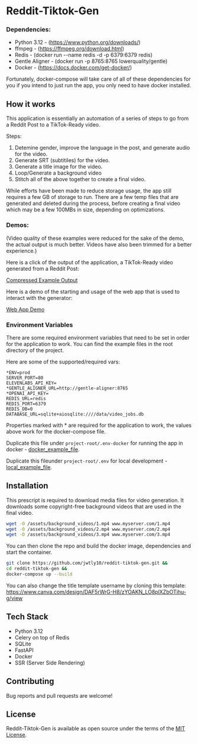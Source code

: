 # Reddit-Tiktok-Gen

### Dependencies:
- Python 3.12 - (https://www.python.org/downloads/)
- ffmpeg - (https://ffmpeg.org/download.html)
- Redis  - (docker run --name redis -d -p 6379:6379 redis)
- Gentle Aligner - (docker run -p 8765:8765 lowerquality/gentle)
- Docker - (https://docs.docker.com/get-docker/)

Fortunately, docker-compose will take care of all of these dependencies for you if you intend to just run the app, you only need to have docker installed. 

## How it works

This application is essentially an automation of a series of steps to go from a Reddit Post to a TikTok-Ready video.

Steps: 
1. Detemine gender, improve the language in the post, and generate audio for the video.
2. Generate SRT (subtitiles) for the video.
3. Generate a title image for the video.
4. Loop/Generate a background video
5. Stitch all of the above together to create a final video.

While efforts have been made to reduce storage usage, the app still requires a few GB of storage to run. There are a few temp files that are generated and deleted during the process, before creating a final video which may be a few 100MBs in size, depending on optimizations.


### Demos:

(Video quality of these examples were reduced for the sake of the demo, the actual output is much better. Videos have also been trimmed for a better experience.)

Here is a click of the output of the application, a TikTok-Ready video generated from a Reddit Post:

[Compressed Example Output](https://github.com/jwtly10/reddit-tiktok-gen/assets/39057715/dc6ff29f-2245-4701-8dec-51e89d3a9f75)

Here is a demo of the starting and usage of the web app that is used to interact with the generator:

[Web App Demo](https://github.com/jwtly10/reddit-tiktok-gen/assets/39057715/10f6f4b6-d0e1-4b14-ab9b-97beb28c3585)

### Environment Variables
There are some required environment variables that need to be set in order for the application to work. You can find the example files in the root directory of the project. 

Here are some of the supported/required vars:
```properties
*ENV=prod
SERVER_PORT=80
ELEVENLABS_API_KEY=
*GENTLE_ALIGNER_URL=http://gentle-aligner:8765
*OPENAI_API_KEY=
REDIS_URL=redis
REDIS_PORT=6379
REDIS_DB=0
DATABASE_URL=sqlite+aiosqlite:////data/video_jobs.db
```
Properties marked with * are required for the application to work, the values above work for the docker-compose file.

Duplicate this file under `project-root/.env-docker` for running the app in docker - [docker_example_file](https://github.com/jwtly10/reddit-tiktok-gen/blob/a6b5d315740eec2070cde5632b6e723409cf5582/.env-docker.example).

Duplicate this fileunder `project-root/.env` for local development - [local_example_file](https://github.com/jwtly10/reddit-tiktok-gen/blob/a6b5d315740eec2070cde5632b6e723409cf5582/.env.example).

## Installation

This prescript is required to download media files for video generation. It downloads some copyright-free background videos that are used in the final video. 

``` sh
wget -O /assets/background_videos/1.mp4 www.myserver.com/1.mp4 
wget -O /assets/background_videos/2.mp4 www.myserver.com/2.mp4
wget -O /assets/background_videos/3.mp4 www.myserver.com/3.mp4
```

You can then clone the repo and build the docker image, dependencies and start the container.
```sh
git clone https://github.com/jwtly10/reddit-tiktok-gen.git &&
cd reddit-tiktok-gen &&
docker-compose up --build
```

You can also change the title template username by cloning this template: 
https://www.canva.com/design/DAF5rWrG-H8/zYOAKN_LO8plXZbOTihu-g/view

## Tech Stack
- Python 3.12
- Celery on top of Redis
- SQLite
- FastAPI
- Docker
- SSR (Server Side Rendering)

## Contributing

Bug reports and pull requests are welcome!

## License

Reddit-Tiktok-Gen is available as open source under the terms of the [MIT License](https://opensource.org/licenses/MIT).